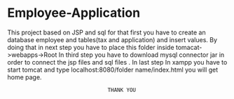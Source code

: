 # Employee-Application
This project based on JSP and sql for that first you have to create an database employee and tables(tax and application) and insert values.
By doing that in next step you have to place this folder inside tomacat->webapps->Root 
In third step you have to download mysql connector jar in order to connect the jsp files and sql files .
In last step In xampp you have to start tomcat and type localhost:8080/folder name/index.html you will get home page.







                                    THANK YOU
